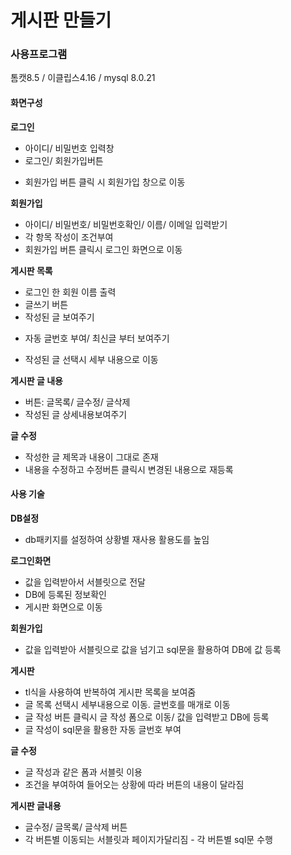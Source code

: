 # 게시판 만들기

### 사용프로그램
톰캣8.5 / 이클립스4.16 / mysql 8.0.21

#### 화면구성
**로그인**
- 아이디/ 비밀번호 입력창
- 로그인/ 회원가입버튼
 * 회원가입 버튼 클릭 시 회원가입 창으로 이동 

**회원가입**
 - 아이디/ 비밀번호/ 비밀번호확인/ 이름/ 이메일 입력받기
 - 각 항목 작성이 조건부여
 - 회원가입 버튼 클릭시 로그인 화면으로 이동

**게시판 목록**
 - 로그인 한 회원 이름 출력
 - 글쓰기 버튼
 - 작성된 글  보여주기
  * 자동 글번호 부여/ 최신글 부터 보여주기
 - 작성된 글 선택시 세부 내용으로 이동  
 
 **게시판 글 내용**
 - 버튼: 글목록/ 글수정/ 글삭제
 - 작성된 글 상세내용보여주기
 
 **글 수정**
  - 작성한 글 제목과 내용이 그대로 존재
  - 내용을 수정하고 수정버튼 클릭시 변경된 내용으로 재등록
  
  
  #### 사용 기술
**DB설정**
 - db패키지를 설정하여 상황별 재사용 활용도를 높임
 
**로그인화면**
 - 값을 입력받아서 서블릿으로 전달
 - DB에 등록된 정보확인
 - 게시판 화면으로 이동
 
 **회원가입**
 - 값을 입력받아 서블릿으로 값을 넘기고 sql문을 활용하여 DB에 값 등록
 
 **게시판**
  - tl식을 사용하여 반복하여 게시판 목록을 보여줌
  - 글 목록 선택시 세부내용으로 이동. 글번호를 매개로 이동
  - 글 작성 버튼 클릭시 글 작성 폼으로 이동/ 값을 입력받고 DB에 등록
  - 글 작성이 sql문을 활용한 자동 글번호 부여
  
  **글 수정**
   - 글 작성과 같은 폼과 서블릿 이용
   - 조건을 부여하여 들어오는 상황에 따라 버튼의 내용이 달라짐
   
   **게시판 글내용**
   - 글수정/ 글목록/ 글삭제 버튼
   - 각 버튼별 이동되는 서블릿과 페이지가달리짐
    - 각 버튼별 sql문 수행
    
    
 
 
 

